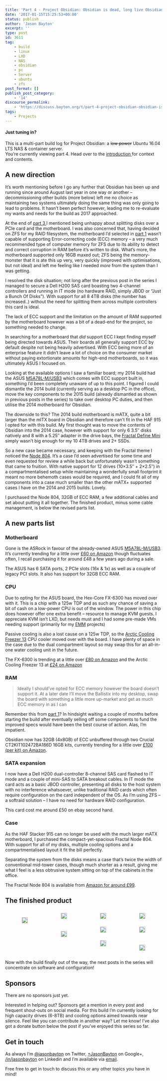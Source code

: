 ```yaml
---
title: 'Part 4 - Project Obsidian: Obsidian is dead, long live Obsidian'
date: '2017-01-15T15:25:53+00:00'
status: publish
author: 'Jason Bayton'
excerpt: ''
type: post
id: 3611
tag:
    - build
    - linux
    - LXD
    - NAS
    - obsidian
    - pc
    - Server
    - ubuntu
    - zfs
post_format: []
publish_post_category:
    - '14'
discourse_permalink:
    - 'https://discuss.bayton.org/t/part-4-project-obsidian-obsidian-is-dead-long-live-obsidian/93'
tags:
    - Projects
---
```

<div class="callout callout-default">

#### Just tuning in?

This is a multi-part build log for Project Obsidian: a <del>low power</del> Ubuntu 16.04 LTS NAS &amp; container server.  
You’re currently viewing part 4. Head over to the [introduction ](/2016/06/part-0-project-obsidian-nas-app-server-build/)for context and contents.

</div>

A new direction
---------------

It’s worth mentioning before I go any further that Obsidian has been up and running since around August last year in one way or another – decommissioning other builds (more below) left me no choice as maintaining two systems ultimately doing the same thing was only going to lead to problems. It hasn’t been perfect however, leading me to re-evaluate my wants and needs for the build as 2017 approached.

At the end of [part 3 ](/2016/07/part-3-project-obsidian-a-change-data-migration-day-1-and-build-day-2/)I mentioned being unhappy about splitting disks over a PCIe card and the motherboard. I was also concerned that, having decided on ZFS for my RAID filesystem, the motherboard I’d selected in [part 1](/2016/06/part-1-project-obsidian-objectives-and-parts-list/) wasn’t capable of supporting Error-correcting code (ECC) memory – a very much recommended type of computer memory for ZFS due to its ability to detect and correct corruption in RAM before it’s written to disk. What’s more, the motherboard supported only 16GB maxed out; ZFS being the memory-monster that it is ate this up very, very quickly (improved with optimisations, but not ideal) and left me feeling like I needed *more* from the system than I was getting.

I resolved the disk situation; not long after the previous post in the series I managed to secure a Dell H200 SAS card boasting two 4-channel controllers and running in IT mode (no hardware RAID, simply JBOD or “Just a Bunch Of Disks”). With support for all 8 4TB disks (the number has increased..) without the need for splitting them across multiple controllers this card is ideal.

The lack of ECC support and the limitation on the amount of RAM supported by the motherboard however was a bit of a dead-end for the project, so something needed to change.

In searching for a motherboard that *did* support ECC I kept finding myself being directed towards ASUS. Their boards all generally support ECC by default despite not being heavily advertised. With ECC being more of an enterprise feature it didn’t leave a lot of choice on the consumer market without paying extortionate amounts for high-end motherboards, so it was ultimately ASUS I focused on.

Looking at the available options I saw a familiar board; my 2014 build had the ASUS [M5A78L-M/USB3](https://www.asus.com/uk/Motherboards/M5A78LMUSB3/) which comes with ECC support built in, something I’d been completely unaware of up to this point. I figured I could dismantle the 2014 build (currently serving as a desktop PC in the office), move the key components to the 2015 build (already dismantled as shown in previous posts in the series) to take over desktop PC duties, and then utilise the 2014 motherboard for Obsidian.

The downside to this? The 2014 build motherboard is mATX, quite a bit larger than the mITX board in Obsidian and therefore can’t fit in the HAF 915 I opted for with this build. My first thought was to move the contents of Obsidian into the 2014 case, however with support for only 6 3.5″ disks natively and 8 with a 5.25″ adapter in the drive bays, the [Fractal Define Mini](https://www.fractal-design.com/home/product/cases/define-series/define-mini) simply wasn’t big enough for my 10 4TB drives and 2+ SSDs.

So a new case became necessary, and keeping with the Fractal theme I noticed the [Node 804](https://www.fractal-design.com/home/product/cases/node-series/node-804). It’s a case I’d seen advertised for some time and even requested for review a while back but unfortunately wasn’t something that came to fruition. With native support for 12 drives (10×3.5″ + 2×2.5″) in a compartmentalised setup while maintaining a wonderfully small footprint it meant no more behemoth cases would be required, and I could fit all of my components into a case much smaller than the other mATX+ supported cases I have on the 2014 and 2015 builds. Lovely.

I purchased the Node 804, 32GB of ECC RAM, a few additional cables and set about putting it all together. The finished product, minus some cable management, is below the revised parts list.

A new parts list
----------------

### Motherboard

Gone is the ASRock in favour of the already-owned ASUS [M5A78L-M/USB3](https://www.asus.com/uk/Motherboards/M5A78LMUSB3/). It’s currently trending for a little over [£60 on Amazon](https://www.amazon.co.uk/gp/product/B0054U7HIO?ie=UTF8&camp=1634&creativeASIN=B0054U7HIO&linkCode=xm2&tag=bayton-21) though fluctuates often, I recall purchasing it for around £48 a few years ago during a sale.

The ASUS has 6 SATA ports, 2 PCIe slots (16x &amp; 1x) as well as a couple of legacy PCI slots. It also has support for 32GB ECC RAM.

### CPU

Due to opting for the ASUS board, the Hex-Core FX-6300 has moved over with it. This is a chip with a 125w TDP and as such any chance of saving a bit of cash on a low-power CPU is out of the window. The power in this chip does however offer one extra benefit – resource to manage KVM guests. I appreciate KVM isn’t LXD, but needs must and I had some pre-made VMs needing support (primarily for my [EMM](/category/enterprise) projects)

Passive cooling is also a lost cause on a 125w TDP, so the [Arctic Cooling Freezer 13](https://www.amazon.co.uk/gp/product/B0048F64DU?ie=UTF8&camp=1634&creativeASIN=B0048F64DU&linkCode=xm2&tag=bayton-21) CPU cooler moved over with the board. I have plenty of space in the case due to the dual compartment layout so may swap this for an all-in-one water cooling unit in the future.

The FX-6300 is trending at a little over [£80 on Amazon](https://www.amazon.co.uk/gp/product/B009O7YORK/ref=as_li_tl?ie=UTF8&camp=1634&creative=6738&creativeASIN=B009O7YORK&linkCode=as2&tag=bayton-21) and the Arctic Cooling Freezer 13 at [£24 on Amazon](https://www.amazon.co.uk/gp/product/B0048F64DU?ie=UTF8&camp=1634&creativeASIN=B0048F64DU&linkCode=xm2&tag=bayton-21)

### RAM

> Ideally I should’ve opted for ECC memory however the board doesn’t support it. At a later date I’ll move the Ballistix into my desktop, swap the board with something a little more up-market and get as much ECC memory in as I can

Remember this from [part 1](/2016/06/part-1-project-obsidian-objectives-and-parts-list/)? In hindsight waiting a couple of months before starting the build after eventually selling off some components to fund the improved specs would have been the best course of action. Alas, I’m impatient.

Obsidian now has 32GB (4x8GB) of ECC unbuffered through two Crucial CT2KIT102472BA186D 16GB kits, currently trending for a little over [£100 (per kit) on Amazon](https://www.amazon.co.uk/gp/product/B00JJIEI2A?ie=UTF8&camp=1634&creativeASIN=B00JJIEI2A&linkCode=xm2&tag=bayton-21).

### SATA expansion

I now have a Dell H200 dual-controller 8-channel SAS card flashed to IT mode and a couple of mini-SAS to SATA breakout cables. In IT mode the card acts as a basic JBOD controller, presenting all disks to the host system with no interference whatsoever, unlike traditional RAID cards which often require configuration on the card independent of the OS. As I’m using ZFS – a softraid solution – I have no need for hardware RAID configuration.

This card cost me around £50 on ebay second hand.

### Case

As the HAF Stacker 915 can no longer be used with the much larger mATX motherboard, I purchased the compact-yet-spacious Fractal Node 804. With support for all of my disks, multiple cooling options and a compartmentalised layout it fit the bill perfectly.

Separating the system from the disks means a case that’s twice the width of conventional mid-tower cases, though much shorter as a result, giving me what I feel is a less obtrusive system sitting on top of the cabinets in the office.

The Fractal Node 804 is available from [Amazon for around £99](https://www.amazon.co.uk/gp/product/B00JBBH93K?ie=UTF8&camp=1634&creativeASIN=B00JBBH93K&linkCode=xm2&tag=bayton-21).

The finished product
--------------------

 <style type="text/css">
			#gallery-7 {
				margin: auto;
			}
			#gallery-7 .gallery-item {
				float: left;
				margin-top: 10px;
				text-align: center;
				width: 25%;
			}
			#gallery-7 img {
				border: 2px solid #cfcfcf;
			}
			#gallery-7 .gallery-caption {
				margin-left: 0;
			}
			/* see gallery_shortcode() in wp-includes/media.php */
		</style>

<div class="gallery galleryid-0 gallery-columns-4 gallery-size-thumbnail" id="gallery-7"><dl class="gallery-item"> <dt class="gallery-icon landscape"> 

[![](https://cdn.bayton.org/uploads/2017/01/WP_20170115_14_59_15_Rich.jpg)](https://cdn.bayton.org/uploads/2017/01/WP_20170115_14_59_15_Rich.jpg) </dt></dl><dl class="gallery-item"> <dt class="gallery-icon landscape"> [![](https://cdn.bayton.org/uploads/2017/01/WP_20170115_15_02_32_Rich.jpg)](https://cdn.bayton.org/uploads/2017/01/WP_20170115_15_02_32_Rich.jpg) </dt></dl><dl class="gallery-item"> <dt class="gallery-icon portrait"> [![](https://cdn.bayton.org/uploads/2017/01/WP_20170115_15_00_29_Rich-e1484493465508.jpg)](https://cdn.bayton.org/uploads/2017/01/WP_20170115_15_00_29_Rich-e1484493465508.jpg) </dt></dl><dl class="gallery-item"> <dt class="gallery-icon landscape"> [![](https://cdn.bayton.org/uploads/2017/01/WP_20170115_15_00_16_Rich-e1484493536396.jpg)](https://cdn.bayton.org/uploads/2017/01/WP_20170115_15_00_16_Rich-e1484493536396.jpg) </dt></dl>  
<dl class="gallery-item"> <dt class="gallery-icon landscape"> 

[![](https://cdn.bayton.org/uploads/2017/01/WP_20170115_15_00_42_Rich.jpg)](https://cdn.bayton.org/uploads/2017/01/WP_20170115_15_00_42_Rich-e1485260516602.jpg) </dt></dl><dl class="gallery-item"> <dt class="gallery-icon landscape"> [![](https://cdn.bayton.org/uploads/2017/01/WP_20170115_15_03_07_Rich.jpg)](https://cdn.bayton.org/uploads/2017/01/WP_20170115_15_03_07_Rich.jpg) </dt></dl><dl class="gallery-item"> <dt class="gallery-icon portrait"> [![](https://cdn.bayton.org/uploads/2017/01/WP_20170115_15_02_38_Rich-e1484493487609.jpg)](https://cdn.bayton.org/uploads/2017/01/WP_20170115_15_02_38_Rich-e1484493487609.jpg) </dt></dl><dl class="gallery-item"> <dt class="gallery-icon landscape"> [![](https://cdn.bayton.org/uploads/2017/01/WP_20170115_15_05_35_Rich.jpg)](https://cdn.bayton.org/uploads/2017/01/WP_20170115_15_05_35_Rich.jpg) </dt></dl>  
<dl class="gallery-item"> <dt class="gallery-icon landscape"> 

[![](https://cdn.bayton.org/uploads/2017/01/WP_20170115_15_05_42_Rich.jpg)](https://cdn.bayton.org/uploads/2017/01/WP_20170115_15_05_42_Rich.jpg) </dt></dl>   
</div>
 
Now with the build finally out of the way, the next posts in the series will concentrate on software and configuration!

Sponsors
--------

There are no sponsors just yet.

Interested in helping out? Sponsors get a mention in every post and frequent shout-outs on social media. For this build I’m currently looking for high capacity drives (6-8TB) and cooling options aimed towards near silence. Feel like you can contribute in another way? Let me know! I’ve also got a donate button below the post if you’ve enjoyed this series so far.

Get in touch
------------

As always I’m [@jasonbayton](https://twitter.com/jasonbayton) on Twitter, [+JasonBayton](https://twitter.com/jasonbayton) on Google+, [/in/jasonbayton](https://linkedin.com/in/jasonbayton) on Linkedin and I’m available via [email](mailto:jason@bayton.org).

Free free to get in touch to discuss this or any other topics you have in mind!